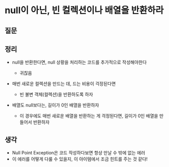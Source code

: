 # null이 아닌, 빈 컬렉션이나 배열을 반환하라



## 질문



## 정리

- null을 반환한다면, null 상황을 처리하는 코드를 추가적으로 작성해야한다

  - 귀찮음

- 매번 새로운 컬렉션을 만드는 데, 드는 비용이 걱정된다면

  - 빈 불변 객체(컬렉션)을 반환하도록 하자

- 배열도 null보다는, 길이가 0인 배열을 반환하자

  - 이 경우에도 매번 새로운 배열을 반환하는 게 걱정된다면, 길이가 0인 배열을 만들어서 반환하자

  

## 생각

- Null Point Exception은 코드 작성하다보면 항상 만날 수 밖에 없는 에러
- 이 에러를 어떻게 다룰 수 있을지, 이 아이템에서 조금 힌트를 주는 것 같다!